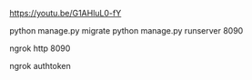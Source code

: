https://youtu.be/G1AHluL0-fY

python manage.py migrate
python manage.py runserver 8090

ngrok http 8090

ngrok authtoken 




